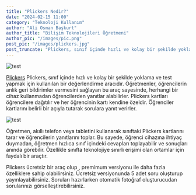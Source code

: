 ```yaml
---
title: "Plickers Nedir?"
date: "2024-02-15 11:00"
category: "Teknoloji Kullanım"
author: "Ali Osman Başkurt"
author_title: "Bilişim Teknolojileri Öğretmeni"
author_pic: "/images/pic.png"
post_pic: "/images/plickers.jpg"
post_truncate: "Plickers, sınıf içinde hızlı ve kolay bir şekilde yoklama ve test yapmak için kullanılan bir değerlendirme aracıdır."
---
```


![test](/images/plickers.jpg)

[Plickers](https://www.plickers.com/) Plickers, sınıf içinde hızlı ve kolay bir şekilde yoklama ve test yapmak için kullanılan bir değerlendirme aracıdır. Öğretmenler, öğrencilerin anlık geri bildirimler vermesini sağlayan bu araç sayesinde, herhangi bir cihaz kullanmadan öğrencilerden yanıtlar alabilirler. Plickers kartları öğrencilere dağıtılır ve her öğrencinin kartı kendine özeldir. Öğrenciler kartlarını belirli bir açıyla tutarak sorulara yanıt verirler.

![test](/images/plickers2.png)

Öğretmen, akıllı telefon veya tabletini kullanarak sınıftaki Plickers kartlarını tarar ve öğrencilerin yanıtlarını toplar. Bu sayede, öğrenci cihazına ihtiyaç duymadan, öğretmen hızlıca sınıf içindeki cevapları toplayabilir ve sonuçları anında görebilir. Özellikle sınıfta teknolojiye sınırlı erişimi olan ortamlar için faydalı bir araçtır.

Plickers ücretsiz bir araç olup , premimum versiyonu ile daha fazla özelliklere sahip olabilirsiniz. Ücretsiz versiyonunda 5 adet soru oluşturup yayınlayabilirsiniz. Soruları hazırlarken otomatik fotoğraf oluşturucudan sorularınızı görselleştirebilirsiniz.

